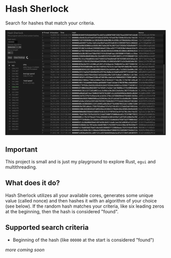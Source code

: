 # Hash Sherlock
Search for hashes that match your criteria.

![Screenshot of HashSherlock](https://raw.githubusercontent.com/Mondei1/HashSherlock/master/img/showcase.png)

## Important
This project is small and is just my playground to explore Rust, `egui` and multithreading.

## What does it do?
Hash Sherlock utilizes all your available cores, generates some unique value (called nonce) and then hashes it with an algorithm of your choice (see below). If the random hash matches your criteria, like six leading zeros at the beginning, then the hash is considered "found".

## Supported search criteria
- Beginning of the hash (like `00000` at the start is considered "found")

*more coming soon*